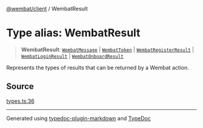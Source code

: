 [@wembat/client](../exports.md) / WembatResult

# Type alias: WembatResult

> **WembatResult**: [`WembatMessage`](../interfaces/WembatMessage.md) \| [`WembatToken`](../interfaces/WembatToken.md) \| [`WembatRegisterResult`](../interfaces/WembatRegisterResult.md) \| [`WembatLoginResult`](../interfaces/WembatLoginResult.md) \| [`WembatOnboardResult`](../interfaces/WembatOnboardResult.md)

Represents the types of results that can be returned by a Wembat action.

## Source

[types.ts:36](https://github.com/lmarschall/wembat/blob/6919e5d/src/types.ts#L36)

***

Generated using [typedoc-plugin-markdown](https://www.npmjs.com/package/typedoc-plugin-markdown) and [TypeDoc](https://typedoc.org/)
